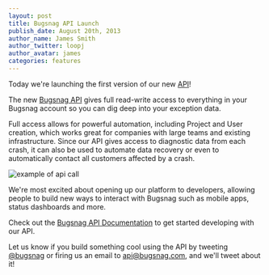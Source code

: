 ```yaml
---
layout: post
title: Bugsnag API Launch
publish_date: August 20th, 2013
author_name: James Smith
author_twitter: loopj
author_avatar: james
categories: features
---
```


Today we're launching the first version of our new [API](https://docs.bugsnag.com/api/data-access/)!

The new [Bugsnag API](https://docs.bugsnag.com/api/data-access/) gives full read-write access to everything in your Bugsnag account so you can dig deep into your exception data.

Full access allows for powerful automation, including Project and User creation, which works great for companies with large teams and existing infrastructure. Since our API gives access to diagnostic data from each crash, it can also be used to automate data recovery or even to automatically contact all customers affected by a crash.

<img src="/img/posts/api.png" alt="example of api call" />

We're most excited about opening up our platform to developers, allowing people to build new ways to interact with Bugsnag such as mobile apps, status dashboards and more.

Check out the [Bugsnag API Documentation](https://docs.bugsnag.com/api/data-access/) to get started developing with our API.

Let us know if you build something cool using the API by tweeting [@bugsnag](https://twitter.com/bugsnag) or firing us an email to <api@bugsnag.com>, and we'll tweet about it!
